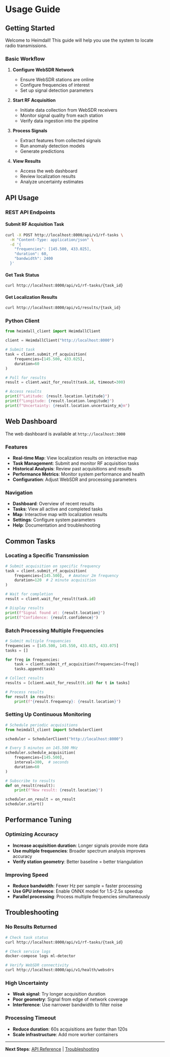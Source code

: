 # Usage Guide

## Getting Started

Welcome to Heimdall! This guide will help you use the system to locate radio transmissions.

### Basic Workflow

1. **Configure WebSDR Network**
   - Ensure WebSDR stations are online
   - Configure frequencies of interest
   - Set up signal detection parameters

2. **Start RF Acquisition**
   - Initiate data collection from WebSDR receivers
   - Monitor signal quality from each station
   - Verify data ingestion into the pipeline

3. **Process Signals**
   - Extract features from collected signals
   - Run anomaly detection models
   - Generate predictions

4. **View Results**
   - Access the web dashboard
   - Review localization results
   - Analyze uncertainty estimates

## API Usage

### REST API Endpoints

#### Submit RF Acquisition Task

```bash
curl -X POST http://localhost:8000/api/v1/rf-tasks \
  -H "Content-Type: application/json" \
  -d '{
    "frequencies": [145.500, 433.025],
    "duration": 60,
    "bandwidth": 2400
  }'
```

#### Get Task Status

```bash
curl http://localhost:8000/api/v1/rf-tasks/{task_id}
```

#### Get Localization Results

```bash
curl http://localhost:8000/api/v1/results/{task_id}
```

### Python Client

```python
from heimdall_client import HeimdallClient

client = HeimdallClient("http://localhost:8000")

# Submit task
task = client.submit_rf_acquisition(
    frequencies=[145.500, 433.025],
    duration=60
)

# Poll for results
result = client.wait_for_result(task.id, timeout=300)

# Access results
print(f"Latitude: {result.location.latitude}")
print(f"Longitude: {result.location.longitude}")
print(f"Uncertainty: {result.location.uncertainty_m}m")
```

## Web Dashboard

The web dashboard is available at `http://localhost:3000`

### Features

- **Real-time Map**: View localization results on interactive map
- **Task Management**: Submit and monitor RF acquisition tasks
- **Historical Analysis**: Review past acquisitions and results
- **Performance Metrics**: Monitor system performance and health
- **Configuration**: Adjust WebSDR and processing parameters

### Navigation

- **Dashboard**: Overview of recent results
- **Tasks**: View all active and completed tasks
- **Map**: Interactive map with localization results
- **Settings**: Configure system parameters
- **Help**: Documentation and troubleshooting

## Common Tasks

### Locating a Specific Transmission

```python
# Submit acquisition on specific frequency
task = client.submit_rf_acquisition(
    frequencies=[145.500],  # Amateur 2m frequency
    duration=120  # 2 minute acquisition
)

# Wait for completion
result = client.wait_for_result(task.id)

# Display results
print(f"Signal found at: {result.location}")
print(f"Confidence: {result.confidence}")
```

### Batch Processing Multiple Frequencies

```python
# Submit multiple frequencies
frequencies = [145.500, 145.550, 433.025, 433.075]
tasks = []

for freq in frequencies:
    task = client.submit_rf_acquisition(frequencies=[freq])
    tasks.append(task)

# Collect results
results = [client.wait_for_result(t.id) for t in tasks]

# Process results
for result in results:
    print(f"{result.frequency}: {result.location}")
```

### Setting Up Continuous Monitoring

```python
# Schedule periodic acquisitions
from heimdall_client import SchedulerClient

scheduler = SchedulerClient("http://localhost:8000")

# Every 5 minutes on 145.500 MHz
scheduler.schedule_acquisition(
    frequencies=[145.500],
    interval=300,  # seconds
    duration=60
)

# Subscribe to results
def on_result(result):
    print(f"New result: {result.location}")

scheduler.on_result = on_result
scheduler.start()
```

## Performance Tuning

### Optimizing Accuracy

- **Increase acquisition duration**: Longer signals provide more data
- **Use multiple frequencies**: Broader spectrum analysis improves accuracy
- **Verify station geometry**: Better baseline = better triangulation

### Improving Speed

- **Reduce bandwidth**: Fewer Hz per sample = faster processing
- **Use GPU inference**: Enable ONNX model for 1.5-2.5x speedup
- **Parallel processing**: Process multiple frequencies simultaneously

## Troubleshooting

### No Results Returned

```bash
# Check task status
curl http://localhost:8000/api/v1/rf-tasks/{task_id}

# Check service logs
docker-compose logs ml-detector

# Verify WebSDR connectivity
curl http://localhost:8000/api/v1/health/websdrs
```

### High Uncertainty

- **Weak signal**: Try longer acquisition duration
- **Poor geometry**: Signal from edge of network coverage
- **Interference**: Use narrower bandwidth to filter noise

### Processing Timeout

- **Reduce duration**: 60s acquisitions are faster than 120s
- **Scale infrastructure**: Add more worker containers

---

**Next Steps**: [API Reference](./api_reference.md) | [Troubleshooting](./troubleshooting_guide.md)
